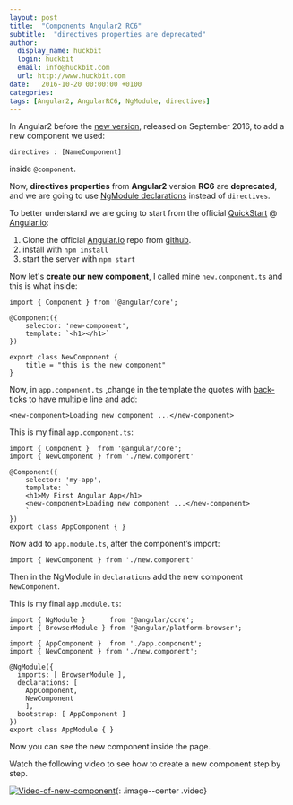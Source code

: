 ```yaml
---
layout: post
title:  "Components Angular2 RC6"
subtitle:  "directives properties are deprecated"
author:
  display_name: huckbit
  login: huckbit
  email: info@huckbit.com
  url: http://www.huckbit.com
date:   2016-10-20 00:00:00 +0100
categories:
tags: [Angular2, AngularRC6, NgModule, directives]
---
```

In Angular2 before the [new version](http://angularjs.blogspot.it/2016/09/angular-2-rc6_1.html), released on September 2016, to add a new component we used:

```
directives : [NameComponent]
```

inside `@component`.

Now, **directives properties** from **Angular2** version **RC6** are **deprecated**, and we are going to use [NgModule declarations](https://angular.io/docs/ts/latest/api/core/index/NgModule-interface.html) instead of `directives`.

To better understand we are going to start from the official [QuickStart](https://angular.io/docs/ts/latest/quickstart.html) @ [Angular.io](https://angular.io/):

1. Clone the official [Angular.io](https://angular.io/) repo from [github](https://github.com/angular/quickstart/blob/master/README.md).
2. install with `npm install`
3. start the server with `npm start`

Now let's **create our new component**, I called mine `new.component.ts` and this is what inside:

```
import { Component } from '@angular/core';

@Component({
    selector: 'new-component',
    template: `<h1></h1>`
})

export class NewComponent {
    title = "this is the new component"
}
```

Now, in `app.component.ts` ,change in the template the quotes with [back-ticks](http://quotesandaccents.com/) to have multiple line and add:

```
<new-component>Loading new component ...</new-component>
```

This is my final `app.component.ts`:

```
import { Component }  from '@angular/core';
import { NewComponent } from './new.component'

@Component({
    selector: 'my-app',
    template: `
    <h1>My First Angular App</h1>
    <new-component>Loading new component ...</new-component>
    `
})
export class AppComponent { }
```

Now add to `app.module.ts`, after the component’s import:

```
import { NewComponent } from './new.component'
```

Then in the NgModule in `declarations` add the new component `NewComponent`.

This is my final `app.module.ts`:

```
import { NgModule }      from '@angular/core';
import { BrowserModule } from '@angular/platform-browser';

import { AppComponent }  from './app.component';
import { NewComponent } from './new.component';

@NgModule({
  imports: [ BrowserModule ],
  declarations: [
    AppComponent,
    NewComponent
    ],
  bootstrap: [ AppComponent ]
})
export class AppModule { }
```

Now you can see the new component inside the page.

Watch the following video to see how to create a new component step by step.

[![Video-of-new-component](https://gitlab.com/huckbit/blog-images/raw/master/images/VideoComponentAngular.jpg)](https://youtu.be/hj_lIDl4AtQ){: .image--center .video}
